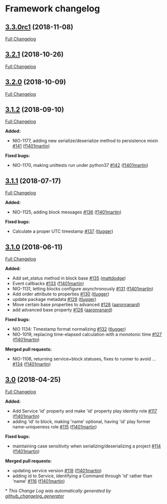 # Framework changelog

## [3.3.0rc1](https://github.com/niolabs/nio/tree/3.3.0rc1) (2018-11-08)
[Full Changelog](https://github.com/niolabs/nio/compare/3.2.1...3.3.0rc1)

## [3.2.1](https://github.com/niolabs/nio/tree/3.2.1) (2018-10-26)
[Full Changelog](https://github.com/niolabs/nio/compare/3.2.0...3.2.1)

## [3.2.0](https://github.com/niolabs/nio/tree/3.2.0) (2018-10-09)
[Full Changelog](https://github.com/niolabs/nio/compare/3.1.2...3.2.0)

## [3.1.2](https://github.com/niolabs/nio/tree/3.1.2) (2018-09-10)
[Full Changelog](https://github.com/niolabs/nio/compare/3.1.1...3.1.2)

**Added:**

- NIO-1177, adding new serialize/deserialize method to persistence mixin [\#141](https://github.com/niolabs/nio/pull/141) ([f1401martin](https://github.com/f1401martin))

**Fixed bugs:**

- NIO-1170, making unittests run under python37 [\#142](https://github.com/niolabs/nio/pull/142) ([f1401martin](https://github.com/f1401martin))

## [3.1.1](https://github.com/niolabs/nio/tree/3.1.1) (2018-07-17)
[Full Changelog](https://github.com/niolabs/nio/compare/3.1.0...3.1.1)

**Added:**

- NIO-1125, adding block messages [\#136](https://github.com/niolabs/nio/pull/136) ([f1401martin](https://github.com/f1401martin))

**Fixed bugs:**

- Calculate a proper UTC timestamp [\#137](https://github.com/niolabs/nio/pull/137) ([tlugger](https://github.com/tlugger))

## [3.1.0](https://github.com/niolabs/nio/tree/3.1.0) (2018-06-11)
[Full Changelog](https://github.com/niolabs/nio/compare/3.0...3.1.0)

**Added:**

- Add set\_status method in block base [\#135](https://github.com/niolabs/nio/pull/135) ([mattdodge](https://github.com/mattdodge))
- Event callbacks [\#133](https://github.com/niolabs/nio/pull/133) ([f1401martin](https://github.com/f1401martin))
- NIO-1131, letting blocks configure asynchronously [\#131](https://github.com/niolabs/nio/pull/131) ([f1401martin](https://github.com/f1401martin))
- Add order attribute to properties [\#130](https://github.com/niolabs/nio/pull/130) ([tlugger](https://github.com/tlugger))
- update package metadata [\#129](https://github.com/niolabs/nio/pull/129) ([tlugger](https://github.com/tlugger))
- Move certain base properties to advanced [\#128](https://github.com/niolabs/nio/pull/128) ([aaronranard](https://github.com/aaronranard))
- add advanced base property [\#126](https://github.com/niolabs/nio/pull/126) ([aaronranard](https://github.com/aaronranard))

**Fixed bugs:**

- NIO 1134: Timestamp format normalizing [\#132](https://github.com/niolabs/nio/pull/132) ([tlugger](https://github.com/tlugger))
- NIO-1019, replacing time-elapsed calculation with a monotonic time [\#127](https://github.com/niolabs/nio/pull/127) ([f1401martin](https://github.com/f1401martin))

**Merged pull requests:**

- NIO-1106, returning service+block statuses, fixes to runner to avoid … [\#134](https://github.com/niolabs/nio/pull/134) ([f1401martin](https://github.com/f1401martin))

## [3.0](https://github.com/niolabs/nio/tree/3.0) (2018-04-25)
[Full Changelog](https://github.com/niolabs/nio/compare/2.3.3...3.0)

**Added:**

- Add Service 'id' property and make 'id' property play identity role [\#117](https://github.com/niolabs/nio/pull/117) ([f1401martin](https://github.com/f1401martin))
- adding 'id' to block, making 'name' optional, having 'id' play former name-uniqueness role [\#115](https://github.com/niolabs/nio/pull/115) ([f1401martin](https://github.com/f1401martin))

**Fixed bugs:**

- maintaining case sensitivity when serializing/deserializing a project [\#114](https://github.com/niolabs/nio/pull/114) ([f1401martin](https://github.com/f1401martin))

**Merged pull requests:**

- updating service version [\#118](https://github.com/niolabs/nio/pull/118) ([f1401martin](https://github.com/f1401martin))
- adding id to Service, identifying a Command through 'id' rather than 'name' [\#116](https://github.com/niolabs/nio/pull/116) ([f1401martin](https://github.com/f1401martin))



\* *This Change Log was automatically generated by [github_changelog_generator](https://github.com/skywinder/Github-Changelog-Generator)*